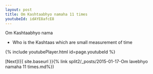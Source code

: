 ```yaml
---
layout: post
title: Om Kashtaabhyo namaha 11 times
youtubeId: idAYE8afcE8
---
```

 
 
Om Kashtaabhyo nama 
 
 -  Who is the Kashtaas which are small measurement of time 
 
  
 
  
 
 
 
 
 
 


{% include youtubePlayer.html id=page.youtubeId %}
 
[Next]({{ site.baseurl }}{% link  split2/_posts/2015-01-17-Om lavebhyo namaha 11 times.md%})
 
